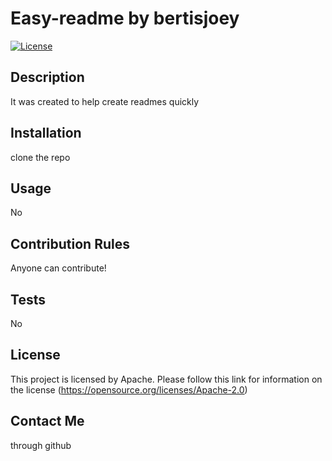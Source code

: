 # Easy-readme by bertisjoey

  [![License](https://img.shields.io/badge/License-Apache_2.0-blue.svg)](https://opensource.org/licenses/Apache-2.0)

  ## Description
  It was created to help create readmes quickly


  ## Installation
  clone the repo

  
  ## Usage
  No


  ## Contribution Rules
  Anyone can contribute!


  ## Tests
  No


  ## License
  This project is licensed by Apache. Please follow this link for information on the license (https://opensource.org/licenses/Apache-2.0)

  
  ## Contact Me
  through github
